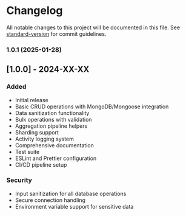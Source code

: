 # Changelog

All notable changes to this project will be documented in this file. See [standard-version](https://github.com/conventional-changelog/standard-version) for commit guidelines.

### 1.0.1 (2025-01-28)

## [1.0.0] - 2024-XX-XX

### Added
- Initial release
- Basic CRUD operations with MongoDB/Mongoose integration
- Data sanitization functionality
- Bulk operations with validation
- Aggregation pipeline helpers
- Sharding support
- Activity logging system
- Comprehensive documentation
- Test suite
- ESLint and Prettier configuration
- CI/CD pipeline setup

### Security
- Input sanitization for all database operations
- Secure connection handling
- Environment variable support for sensitive data 